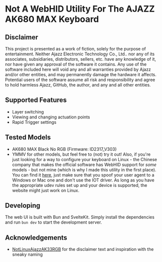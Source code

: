 # Not A WebHID Utility For The AJAZZ AK680 MAX Keyboard

## Disclaimer
This project is presented as a work of fiction, solely for the purpose of entertainment. Neither Ajazz Electronic Technology Co., Ltd.. nor any of its associates, subsidiaries, distributors, sellers, etc. have any knowledge of it, nor have given any approval of the software it contains. Any use of the software included here will void any and all warranties provided by Ajazz and/or other entities, and may permanently damage the hardware it affects. Potential users of the software assume all risk and responsibility and agree to hold harmless Ajazz, GitHub, the author, and any and all other entities.

## Supported Features
- Layer switching
- Viewing and changing actuation points
- Rapid Trigger settings

## Tested Models
- AK680 MAX Black No RGB (Firmware: ID2317_V303)
- YMMV for other models, but feel free to (not) try it out! Also, if you're just looking for a way to configure your keyboard on Linux - the Chinese company that makes the official software has WebHID support for *some* models - but not mine (which is why I made this utility in the first place). You can find it [here](https://qmk.top), just make sure that you spoof your user agent to a Windows or Mac one and don't use the IOT driver. As long as you have the appropriate udev rules set up and your device is supported, the website might just work on Linux.

## Developing
The web UI is built with Bun and SvelteKit. Simply install the dependencies and run `bun dev` to start the development server.

## Acknowledgements
- [NotLinuxAjazzAK33RGB](https://github.com/thanks4opensource/NotLinuxAjazzAK33RGB) for the disclaimer text and inspiration with the sneaky naming
